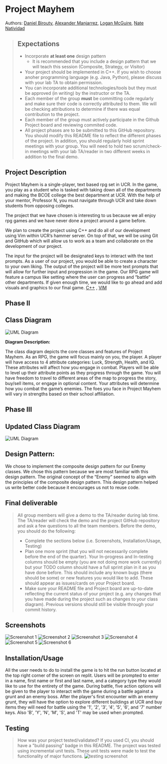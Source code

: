 # Project Mayhem
 
Authors: [Daniel Birouty](https://github.com/dbirouty), [Alexander Manjarrez](https://github.com/Alexanderman07), [Logan McGuire](https://github.com/BoLTazmania99), [Nate Natividad](https://github.com/nnatividad)

 
 > ## Expectations
>  * Incorporate **at least one** design pattern
>    * It is recommended that you include a design pattern that we will teach this session (Composite, Strategy, or Visitor)
>  * Your project should be implemented in C++. If you wish to choose anoher programming language (e.g. Java, Python), please discuss with your lab TA to obtain permission.
>  * You can incorporate additional technologies/tools but they must be approved (in writing) by the instructor or the TA.
>  * Each member of the group **must** be committing code regularly and make sure their code is correctly attributed to them. We will be checking attributions to determine if there was equal contribution to the project.
>  * Each member of the group must actively participate in the Github Project board and reviewing commited code.
> * All project phases are to be submitted to this GitHub repository. You should modify this README file to reflect the different phases of the project. In addition, you should regularly hold sprint meetings with your group. You will need to hold two scrum/check-in meetings with your lab TA/reader in two different weeks in addition to the final demo.


## Project Description
  Project Mayhem is a single-player, text based rpg set in UCR. In the game, you play as a student who is tasked with taking down all of the departments and making the BCOE college the best department at UCR. With the help of your mentor, Professor N, you must navigate through UCR and take down students from opposing colleges. 
 
  The project that we have chosen is interesting to us because we all enjoy rpg games and we have never done a project around a game before. 
  
  We plan to create the project using C++ and do all of our development using Vim within UCR’s hammer server. On top of that, we will be using Git and GitHub which will allow us to work as a team and collaborate on the development of our project.
  
  The input for the project will be designated keys to interact with the text prompts. As a user of our project, you would be able to create a character to your own liking. The output of the project will be more text prompts that will allow for further input and progression in the game. Our RPG game will feature a campus like setting where the user can progress and “battle” other departments. If given enough time, we would like to go ahead and add visuals and graphics to our final game. 
  [C++](https://www.cplusplus.com/) , 
  [VIM](https://www.vim.org/)
 
  
  
  ## Phase II
## Class Diagram

 ![UML Diagram](https://i.imgur.com/TuWFcnb.png)

 **Diagram Description:**

The class diagram depicts the core classes and features of Project Mayhem. As an RPG, the game will focus mainly on you, the player. A player will have access to 4 attribute categories: Luck, Strength, Health, and IQ. These attributes will affect how you engage in combat. Players will be able to level up their attribute points as they progress through the game. You will have freedom to travel to different areas of the map to progress the story, buy/sell items, or engage in optional content. Your attributes will determine how you combat the game’s enemies. The foes you face in Project Mayhem will vary in strengths based on their school affiliation. 
 
  ## Phase III
 ## Updated Class Diagram

![UML Diagram](https://i.imgur.com/HRYJVb0.png)

## Design Pattern: 
We chose to implement the composite design pattern for our Enemy classes. We chose this pattern because we are most familiar with this design pattern. The original concept of the “Enemy” seemed to align with the principles of the composite design pattern. This design pattern helped us write better code because it encourages us not to reuse code. 


 
  ## Final deliverable
 > All group members will give a demo to the TA/reader during lab time. The TA/reader will check the demo and the project GitHub repository and ask a few questions to all the team members. 
 > Before the demo, you should do the following:
 > * Complete the sections below (i.e. Screenshots, Installation/Usage, Testing)
 > * Plan one more sprint (that you will not necessarily complete before the end of the quarter). Your In-progress and In-testing columns should be empty (you are not doing more work currently) but your TODO column should have a full sprint plan in it as you have done before. This should include any known bugs (there should be some) or new features you would like to add. These should appear as issues/cards on your Project board.
 > * Make sure your README file and Project board are up-to-date reflecting the current status of your project (e.g. any changes that you have made during the project such as changes to your class diagram). Previous versions should still be visible through your commit history. 
 
 ## Screenshots
 ![Screenshot 1](https://i.imgur.com/vy2J19q.png)
 ![Screenshot 2](https://i.imgur.com/iYwsYaO.png)
 ![Screenshot 3](https://i.imgur.com/D9cOng9.png)
 ![Screenshot 4](https://i.imgur.com/kZxip4k.png)
 ![Screenshot 5](https://i.imgur.com/7VTV74k.png)
 ![Screenshot 6](https://i.imgur.com/rJOlgSn.png)
 ## Installation/Usage
 All the user needs to do to install the game is to hit the run button located at the top right corner of the screen on replit. Users will be prompted to enter in a name, first name or first and last name, and a category type they would like to use for the entirety of the game. During battle, five action options will be given to the player to interact with the game during a battle against a grunt and an enemy boss. After the player's first encounter with an enemy grunt, they will have the option to explore different buildings at UCR and buy items they will need for battle using the '1', '2', '3', '4', '5', '6', and '7' number keys. Also 'B', 'Y', 'N', 'M', 'S', and 'T' may be used when prompted. 
 ## Testing
 > How was your project tested/validated? If you used CI, you should have a "build passing" badge in this README.
 > The project was tested using incremental unit tests. These unit tests were made to test the functionality of major functions.
 ![testing screenshot](https://i.imgur.com/fiOWbt4.jpg)
 
